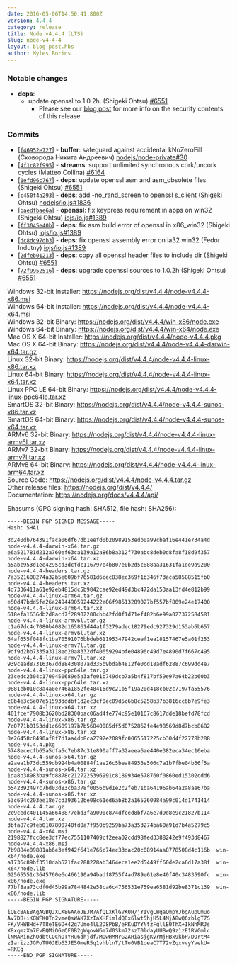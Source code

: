 ```yaml
---
date: 2016-05-06T14:50:41.800Z
version: 4.4.4
category: release
title: Node v4.4.4 (LTS)
slug: node-v4-4-4
layout: blog-post.hbs
author: Myles Borins
---
```


### Notable changes

* **deps**:
  * update openssl to 1.0.2h. (Shigeki Ohtsu) [#6551](https://github.com/nodejs/node/pull/6551)
    - Please see our [blog post](https://nodejs.org/en/blog/vulnerability/openssl-may-2016/) for more info on the security contents of this release.

### Commits

* [[`f46952e727`](https://github.com/nodejs/node/commit/f46952e727)] - **buffer**: safeguard against accidental kNoZeroFill (Сковорода Никита Андреевич) [nodejs/node-private#30](https://github.com/nodejs/node-private/pull/30)
* [[`4f1c82f995`](https://github.com/nodejs/node/commit/4f1c82f995)] - **streams**: support unlimited synchronous cork/uncork cycles (Matteo Collina) [#6164](https://github.com/nodejs/node/pull/6164)
* [[`1efd96c767`](https://github.com/nodejs/node/commit/1efd96c767)] - **deps**: update openssl asm and asm_obsolete files (Shigeki Ohtsu) [#6551](https://github.com/nodejs/node/pull/6551)
* [[`c450f4a293`](https://github.com/nodejs/node/commit/c450f4a293)] - **deps**: add -no_rand_screen to openssl s_client (Shigeki Ohtsu) [nodejs/io.js#1836](https://github.com/nodejs/io.js/pull/1836)
* [[`baedfbae6a`](https://github.com/nodejs/node/commit/baedfbae6a)] - **openssl**: fix keypress requirement in apps on win32 (Shigeki Ohtsu) [iojs/io.js#1389](https://github.com/iojs/io.js/pull/1389)
* [[`ff3045e40b`](https://github.com/nodejs/node/commit/ff3045e40b)] - **deps**: fix asm build error of openssl in x86_win32 (Shigeki Ohtsu) [iojs/io.js#1389](https://github.com/iojs/io.js/pull/1389)
* [[`dc8dc97db3`](https://github.com/nodejs/node/commit/dc8dc97db3)] - **deps**: fix openssl assembly error on ia32 win32 (Fedor Indutny) [iojs/io.js#1389](https://github.com/iojs/io.js/pull/1389)
* [[`2dfeb01213`](https://github.com/nodejs/node/commit/2dfeb01213)] - **deps**: copy all openssl header files to include dir (Shigeki Ohtsu) [#6551](https://github.com/nodejs/node/pull/6551)
* [[`72f9952516`](https://github.com/nodejs/node/commit/72f9952516)] - **deps**: upgrade openssl sources to 1.0.2h (Shigeki Ohtsu) [#6551](https://github.com/nodejs/node/pull/6551)



Windows 32-bit Installer: https://nodejs.org/dist/v4.4.4/node-v4.4.4-x86.msi<br>
Windows 64-bit Installer: https://nodejs.org/dist/v4.4.4/node-v4.4.4-x64.msi<br>
Windows 32-bit Binary: https://nodejs.org/dist/v4.4.4/win-x86/node.exe<br>
Windows 64-bit Binary: https://nodejs.org/dist/v4.4.4/win-x64/node.exe<br>
Mac OS X 64-bit Installer: https://nodejs.org/dist/v4.4.4/node-v4.4.4.pkg<br>
Mac OS X 64-bit Binary: https://nodejs.org/dist/v4.4.4/node-v4.4.4-darwin-x64.tar.gz<br>
Linux 32-bit Binary: https://nodejs.org/dist/v4.4.4/node-v4.4.4-linux-x86.tar.xz<br>
Linux 64-bit Binary: https://nodejs.org/dist/v4.4.4/node-v4.4.4-linux-x64.tar.xz<br>
Linux PPC LE 64-bit Binary: https://nodejs.org/dist/v4.4.4/node-v4.4.4-linux-ppc64le.tar.xz<br>
SmartOS 32-bit Binary: https://nodejs.org/dist/v4.4.4/node-v4.4.4-sunos-x86.tar.xz<br>
SmartOS 64-bit Binary: https://nodejs.org/dist/v4.4.4/node-v4.4.4-sunos-x64.tar.xz<br>
ARMv6 32-bit Binary: https://nodejs.org/dist/v4.4.4/node-v4.4.4-linux-armv6l.tar.xz<br>
ARMv7 32-bit Binary: https://nodejs.org/dist/v4.4.4/node-v4.4.4-linux-armv7l.tar.xz<br>
ARMv8 64-bit Binary: https://nodejs.org/dist/v4.4.4/node-v4.4.4-linux-arm64.tar.xz<br>
Source Code: https://nodejs.org/dist/v4.4.4/node-v4.4.4.tar.gz<br>
Other release files: https://nodejs.org/dist/v4.4.4/<br>
Documentation: https://nodejs.org/docs/v4.4.4/api/

Shasums (GPG signing hash: SHA512, file hash: SHA256):
```
-----BEGIN PGP SIGNED MESSAGE-----
Hash: SHA1

3d240db764391faca06df67db1eefd0b20989153edb0a99cbaf16e441e734a4d  node-v4.4.4-darwin-x64.tar.gz
e6a521781d212a760ef63ca139a12a86b8a312f730abc8deb0d8fa8f18d9f357  node-v4.4.4-darwin-x64.tar.xz
a5abc953d1ee4295cd3dcfdc116797e4b807e0b2d5c888aa31631fa1de9a9200  node-v4.4.4-headers.tar.gz
7a3521608274a32b5e609bf76581d6cec838ec369f1b346f73aca58588515fb0  node-v4.4.4-headers.tar.xz
4d7336411a61e92eb4815dc5b9042cae92ed49d3bc472da153aa13fd4e812b99  node-v4.4.4-linux-arm64.tar.gz
e50d47bdd5fe26a249449059244222e06f98513209027bf557bf809e24e17400  node-v4.4.4-linux-arm64.tar.xz
618efa1636db2d8acd7f28902200cbb42fd0f1d71ef482b6e99a027372584581  node-v4.4.4-linux-armv6l.tar.gz
c1a67dc4c7080b4082d165861d44a1f3279adec18279edc927329d153ab5b657  node-v4.4.4-linux-armv6l.tar.xz
64af655f048fc1ba70591076bbdeb61195347942ceef1ea18157467e5a01f253  node-v4.4.4-linux-armv7l.tar.gz
9df9d2bb7335a3118ed20a8332df40659294bfe04896c49d7e4890d7f667c495  node-v4.4.4-linux-armv7l.tar.xz
939cead87316367dd88430807ad335b9bdab4812fe0cd18adf62887c699dd4e7  node-v4.4.4-linux-ppc64le.tar.gz
23cedc2304c1709450689e5a3afe01b749dcb7a5b4f817bf59e97a64b22b60b3  node-v4.4.4-linux-ppc64le.tar.xz
0881eb010c8a4a0e746a1852fe48416d9c21b5f19a20d418cb02c7197fa55576  node-v4.4.4-linux-x64.tar.gz
c8b4e3c6e07e51593dddbf1d2ec3cf0ec09d5c6b8c5258b37b3816cc6b7e9fe3  node-v4.4.4-linux-x64.tar.xz
401fcef7908b3620bd28300bac06ad4fe774c95e10167c8617dde18befd78fcd  node-v4.4.4-linux-x86.tar.gz
7c0771b0153dd1c6609197b7b56840085df5d0752862fe4e98569d8d7bcb8682  node-v4.4.4-linux-x86.tar.xz
0e26458c8490af8f7d1aa4db8ca2792e2089fc0065517225cb30d4f22778b288  node-v4.4.4.pkg
5748ececfb65a5dfa5c7eb87c31e890aff7a32aeea6ae440e382eca34ec16eba  node-v4.4.4-sunos-x64.tar.gz
a2aea1b73dc559db924b4a00884f1ae26c5bea84956e506c7a1b7fbe04b36f5a  node-v4.4.4-sunos-x64.tar.xz
1da8b38983ba9fd8878c2127225396991c8189934e578760f0860ed15302cdd6  node-v4.4.4-sunos-x86.tar.gz
b542392497c7bd03d83cba378f0056b9d1e2c2feb71ba64196ab64a2a8ae67ba  node-v4.4.4-sunos-x86.tar.xz
53c694c203ee18e7cd393612be08c61ed6ab8b2a165260984a99c014d1741414  node-v4.4.4.tar.gz
2c9cedc401145a6648877ebd3fa9090c874dfced8bf7a6e7d9d8e9c21827b114  node-v4.4.4.tar.xz
3bfa87c9feb0107800740fd0a7f950b9259ba73a353274ba60a91d7b4a5279c5  node-v4.4.4-x64.msi
2198827fcc8ee3df77ec7551107409cf2eea02cdd98fed3388242e9f493d8467  node-v4.4.4-x86.msi
7b9884e09881ab6e3ef942f641e766c74ec33dac20c08914aa8778508d4c116b  win-x64/node.exe
a1736c89bf3510dab521fac288228ab3464eca1ee2d5449ff60de2ca6d17a38f  win-x64/node.lib
02565551c3645760e6c466190a94badf8755f4ad789e61e8e40f40c3483590fc  win-x86/node.exe
77bf8aa73cdf0d45b99a7844842e58ca6c4756531e759ea6581d92be8371c139  win-x86/node.lib
-----BEGIN PGP SIGNATURE-----

iQEcBAEBAgAGBQJXLK8GAAoJEJM7AfQLXKlGVKUH/jYIvgLWqaQmpYJbgAupUmuo
Av7DB+iKGWFK0Tn2vmeQsWAK7XzIaXHFimldQ8x6lwt5hjH5L4MjA8wQ6zblgT7S
FK/VHWBHd+7T8eTE6D+42g7Umo4lL2D8PbB/ePKuDYYNtzFqllE0ThX+IkNnMRJs
X8xqmzXa7EvEQMiOGzQF0B2gWqovW6m7d0Skm72szT0ldayUUBwQ9z1zE1RVGmlc
lNMAMinZhOdbtCQChOTYRu6dhjdf/MOwHMMrG2AHiasjgKvrMjHBx9kbP/DOrtM4
zIarizzJGPoTU0JEb63JE5OmeR5q1vhblnT/tTo0VB1oeaC7T72vZqxvvyYvekU=
=RKEg
-----END PGP SIGNATURE-----

```
